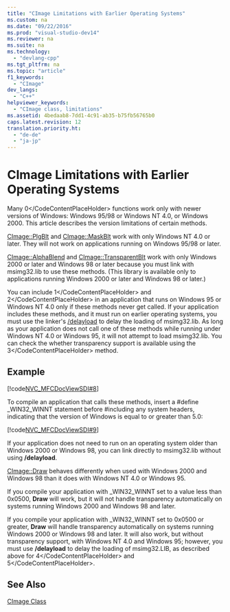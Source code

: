```yaml
---
title: "CImage Limitations with Earlier Operating Systems"
ms.custom: na
ms.date: "09/22/2016"
ms.prod: "visual-studio-dev14"
ms.reviewer: na
ms.suite: na
ms.technology: 
  - "devlang-cpp"
ms.tgt_pltfrm: na
ms.topic: "article"
f1_keywords: 
  - "CImage"
dev_langs: 
  - "C++"
helpviewer_keywords: 
  - "CImage class, limitations"
ms.assetid: 4bedaab8-7dd1-4c91-ab35-b75fb56765b0
caps.latest.revision: 12
translation.priority.ht: 
  - "de-de"
  - "ja-jp"
---
```

# CImage Limitations with Earlier Operating Systems
Many <CodeContentPlaceHolder>0\</CodeContentPlaceHolder> functions work only with newer versions of Windows: Windows 95/98 or Windows NT 4.0, or Windows 2000. This article describes the version limitations of certain methods.  
  
 [CImage::PlgBlt](../vs140/cimage--plgblt.md) and [CImage::MaskBlt](../vs140/cimage--maskblt.md) work with only Windows NT 4.0 or later. They will not work on applications running on Windows 95/98 or later.  
  
 [CImage::AlphaBlend](../vs140/cimage--alphablend.md) and [CImage::TransparentBlt](../vs140/cimage--transparentblt.md) work with only Windows 2000 or later and Windows 98 or later because you must link with msimg32.lib to use these methods. (This library is available only to applications running Windows 2000 or later and Windows 98 or later.)  
  
 You can include <CodeContentPlaceHolder>1\</CodeContentPlaceHolder> and <CodeContentPlaceHolder>2\</CodeContentPlaceHolder> in an application that runs on Windows 95 or Windows NT 4.0 only if these methods never get called. If your application includes these methods, and it must run on earlier operating systems, you must use the linker's [/delayload](../vs140/-delayload--delay-load-import-.md) to delay the loading of msimg32.lib. As long as your application does not call one of these methods while running under Windows NT 4.0 or Windows 95, it will not attempt to load msimg32.lib. You can check the whether transparency support is available using the <CodeContentPlaceHolder>3\</CodeContentPlaceHolder> method.  
  
## Example  
 [!code[NVC_MFCDocViewSDI#8](../vs140/codesnippet/CPP/cimage-limitations-with-earlier-operating-systems_1.cpp)]  
  
 To compile an application that calls these methods, insert a #define _WIN32_WINNT statement before #including any system headers, indicating that the version of Windows is equal to or greater than 5.0:  
  
 [!code[NVC_MFCDocViewSDI#9](../vs140/codesnippet/CPP/cimage-limitations-with-earlier-operating-systems_2.h)]  
  
 If your application does not need to run on an operating system older than Windows 2000 or Windows 98, you can link directly to msimg32.lib without using **/delayload**.  
  
 [CImage::Draw](../vs140/cimage--draw.md) behaves differently when used with Windows 2000 and Windows 98 than it does with Windows NT 4.0 or Windows 95.  
  
 If you compile your application with _WIN32_WINNT set to a value less than 0x0500, **Draw** will work, but it will not handle transparency automatically on systems running Windows 2000 and Windows 98 and later.  
  
 If you compile your application with _WIN32_WINNT set to 0x0500 or greater, **Draw** will handle transparency automatically on systems running Windows 2000 or Windows 98 and later. It will also work, but without transparency support, with Windows NT 4.0 and Windows 95; however, you must use **/delayload** to delay the loading of msimg32.LIB, as described above for <CodeContentPlaceHolder>4\</CodeContentPlaceHolder> and <CodeContentPlaceHolder>5\</CodeContentPlaceHolder>.  
  
## See Also  
 [CImage Class](../vs140/cimage-class.md)